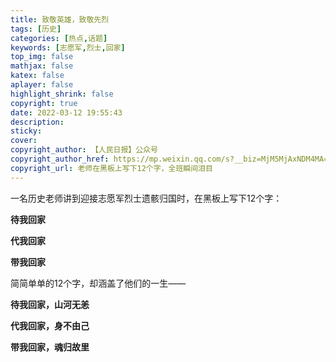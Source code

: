 ```yaml
---
title: 致敬英雄，致敬先烈
tags: [历史]
categories: [热点,话题]
keywords: [志愿军,烈士,回家]
top_img: false
mathjax: false
katex: false
aplayer: false
highlight_shrink: false
copyright: true
date: 2022-03-12 19:55:43
description:
sticky:
cover:
copyright_author: 【人民日报】公众号
copyright_author_href: https://mp.weixin.qq.com/s?__biz=MjM5MjAxNDM4MA==&mid=2666505128&idx=1&sn=dca7e130ddd23f20c45a4d038a937fb7&chksm=bdb7caeb8ac043fddc7b0da2ff8dbc45535895a91ee3988d2879b04c69e6539446c197f806ed&scene=0
copyright_url: 老师在黑板上写下12个字，全班瞬间泪目
---
```


一名历史老师讲到迎接志愿军烈士遗骸归国时，在黑板上写下12个字：

**待我回家**

**代我回家**

**带我回家**

<!--more-->

简简单单的12个字，却涵盖了他们的一生——

**待我回家，山河无恙**

**代我回家，身不由己**

**带我回家，魂归故里**

